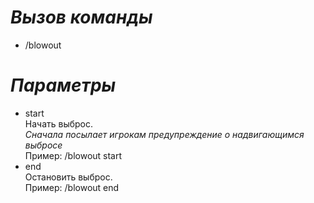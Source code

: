 # _Вызов команды_
* /blowout

# _Параметры_

* start<br>
Начать выброс.<br>
_Сначала посылает игрокам предупреждение о надвигающимся выбросе_<br>
Пример: /blowout start
* end<br>
Остановить выброс.<br>
Пример: /blowout end
